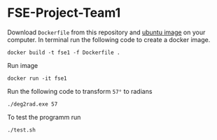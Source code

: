 # FSE-Project-Team1

Download `Dockerfile` from this repository and [ubuntu image](https://hub.docker.com/_/ubuntu) on your computer. In terminal run the following code to create a docker image.

```commandline
docker build -t fse1 -f Dockerfile .
```

Run image

```commandline
docker run -it fse1
```

Run the following code to transform `57°` to radians

```commandline
./deg2rad.exe 57
```

To test the programm run 

```commandline
./test.sh
```
